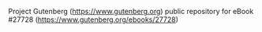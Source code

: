 Project Gutenberg (https://www.gutenberg.org) public repository for eBook #27728 (https://www.gutenberg.org/ebooks/27728)

